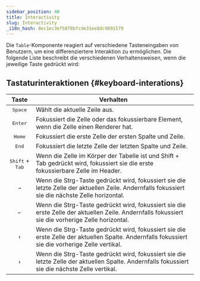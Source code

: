```yaml
---
sidebar_position: 40
title: Interactivity
slug: Interactivity
_i18n_hash: 8ec1ec3ef58f8bfcde31ee8dc9891579
---
```

Die `Table`-Komponente reagiert auf verschiedene Tasteneingaben von Benutzern, um eine differenziertere Interaktion zu ermöglichen. Die folgende Liste beschreibt die verschiedenen Verhaltensweisen, wenn die jeweilige Taste gedrückt wird:

## Tastaturinteraktionen {#keyboard-interations}

|Taste|Verhalten|
|:-:|-|
|<kbd>Space</kbd>|Wählt die aktuelle Zeile aus.|
|<kbd>Enter</kbd>|Fokussiert die Zelle oder das fokussierbare Element, wenn die Zelle einen Renderer hat.|
|<kbd>Home</kbd>|Fokussiert die erste Zelle der ersten Spalte und Zeile.|
|<kbd>End</kbd>|Fokussiert die letzte Zelle der letzten Spalte und Zeile.|
|<kbd>Shift</kbd> + <kbd>Tab</kbd>|Wenn die Zelle im Körper der Tabelle ist und Shift + Tab gedrückt wird, fokussiert sie die erste fokussierbare Zelle im Header.|
|<kbd>&#8594;</kbd>|Wenn die Strg-Taste gedrückt wird, fokussiert sie die letzte Zelle der aktuellen Zeile. Andernfalls fokussiert sie die nächste Zelle horizontal.|
|<kbd>&#8592;</kbd>|Wenn die Strg-Taste gedrückt wird, fokussiert sie die erste Zelle der aktuellen Zeile. Andernfalls fokussiert sie die vorherige Zelle horizontal.|
|<kbd>&#8593;</kbd>|Wenn die Strg-Taste gedrückt wird, fokussiert sie die erste Zelle der aktuellen Spalte. Andernfalls fokussiert sie die vorherige Zelle vertikal.|
|<kbd>&#8595;</kbd>|Wenn die Strg-Taste gedrückt wird, fokussiert sie die letzte Zelle der aktuellen Spalte. Andernfalls fokussiert sie die nächste Zelle vertikal.|
